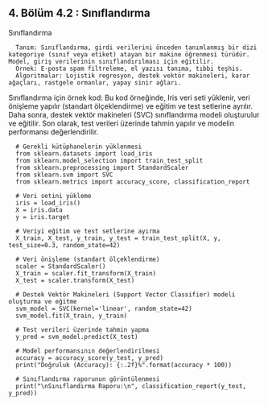 ## 4. Bölüm 4.2 : Sınıflandırma

Sınıflandırma

      Tanım: Sınıflandırma, girdi verilerini önceden tanımlanmış bir dizi kategoriye (sınıf veya etiket) atayan bir makine öğrenmesi türüdür. Model, giriş verilerinin sınıflandırılması için eğitilir.
      Örnek: E-posta spam filtreleme, el yazısı tanıma, tıbbi teşhis.
      Algoritmalar: Lojistik regresyon, destek vektör makineleri, karar ağaçları, rastgele ormanlar, yapay sinir ağları.


Sınıflandırma için örnek kod: Bu kod örneğinde, Iris veri seti yüklenir, veri önişleme yapılır (standart ölçeklendirme) ve eğitim ve test setlerine ayrılır. Daha sonra, destek vektör makineleri (SVC) sınıflandırma modeli oluşturulur ve eğitilir. Son olarak, test verileri üzerinde tahmin yapılır ve modelin performansı değerlendirilir.

      # Gerekli kütüphanelerin yüklenmesi
      from sklearn.datasets import load_iris
      from sklearn.model_selection import train_test_split
      from sklearn.preprocessing import StandardScaler
      from sklearn.svm import SVC
      from sklearn.metrics import accuracy_score, classification_report
      
      # Veri setini yükleme
      iris = load_iris()
      X = iris.data
      y = iris.target
      
      # Veriyi eğitim ve test setlerine ayırma
      X_train, X_test, y_train, y_test = train_test_split(X, y, test_size=0.3, random_state=42)
      
      # Veri önişleme (standart ölçeklendirme)
      scaler = StandardScaler()
      X_train = scaler.fit_transform(X_train)
      X_test = scaler.transform(X_test)
      
      # Destek Vektör Makineleri (Support Vector Classifier) modeli oluşturma ve eğitme
      svm_model = SVC(kernel='linear', random_state=42)
      svm_model.fit(X_train, y_train)
      
      # Test verileri üzerinde tahmin yapma
      y_pred = svm_model.predict(X_test)
      
      # Model performansının değerlendirilmesi
      accuracy = accuracy_score(y_test, y_pred)
      print("Doğruluk (Accuracy): {:.2f}%".format(accuracy * 100))
      
      # Sınıflandırma raporunun görüntülenmesi
      print("\nSınıflandırma Raporu:\n", classification_report(y_test, y_pred))
